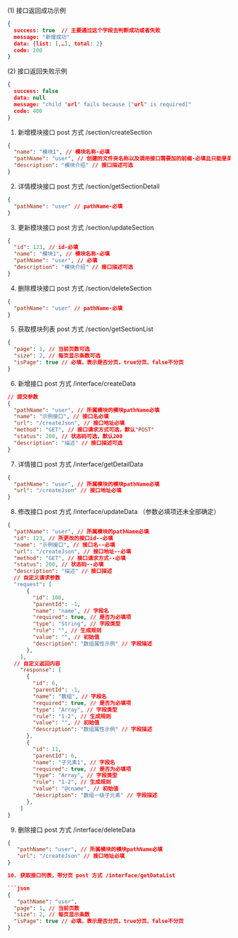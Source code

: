 (1) 接口返回成功示例

```json
{
  success: true  // 主要通过这个字段去判断成功或者失败
  message: "新增成功"
  data: {list: [,…], total: 2}
  code: 200
}
```

(2) 接口返回失败示例

```json
{
  success: false
  data: null
  message: "child "url" fails because ["url" is required]"
  code: 400
}
```

1. 新增模块接口 post 方式 /section/createSection

```json
{
  "name": "模块1", // 模块名称-必填
  "pathName": "user", // 创建的文件夹名称以及调用接口需要加的前缀-必填且只能是英文(页面就叫接口前缀吧),每个模块的pathName唯一
  "description": "模块介绍" // 接口描述可选
}
```

2. 详情模块接口 post 方式 /section/getSectionDetail

```json
{
  "pathName": "user" // pathName-必填
}
```

3. 更新模块接口 post 方式 /section/updateSection

```json
{
  "id": 123, // id-必填
  "name": "模块1", // 模块名称-必填
  "pathName": "user", // 必填
  "description": "模块介绍" // 接口描述可选
}
```

4. 删除模块接口 post 方式 /section/deleteSection

```json
{
  "pathName": "user" // pathName-必填
}
```

5. 获取模块列表 post 方式 /section/getSectionList

```json
{
  "page": 1, // 当前页数可选
  "size": 2, // 每页显示条数可选
  "isPage": true // 必填，表示是否分页，true分页、false不分页
}
```

6. 新增接口 post 方式 /interface/createData

```json
// 提交参数
{
  "pathName": "user", // 所属模块的模块pathName必填
  "name": "示例接口", // 接口名必填
  "url": "/createJson", // 接口地址必填
  "method": "GET", // 接口请求方式可选，默认"POST"
  "status": 200, // 状态码可选，默认200
  "description": "描述" // 接口描述可选
}
```

7. 详情接口 post 方式 /interface/getDetailData

```json
{
  "pathName": "user", // 所属模块的模块pathName必填
  "url": "/createJson" // 接口地址必填
}
```

8. 修改接口 post 方式 /interface/updateData （参数必填项还未全部确定）

```json
{
  "pathName": "user", // 所属模块的pathName必填
  "id": 123, // 所更改的接口id--必填
  "name": "示例接口", // 接口名--必填
  "url": "/createJson", // 接口地址--必填
  "method": "GET", // 接口请求方式--必填
  "status": 200, // 状态码--必填
  "description": "描述" // 接口描述
  // 自定义请求参数
  "request": [
      {
        "id": 100,
        "parentId": -1,
        "name": "name", // 字段名
        "required": true, // 是否为必填项
        "type": "String", // 字段类型
        "rule": "", // 生成规则
        "value": "", // 初始值
        "description": "数组属性示例" // 字段描述
      },
    ],
  // 自定义返回内容
    "response": [
      {
        "id": 6,
        "parentId": -1,
        "name": "数组", // 字段名
        "required": true, // 是否为必填项
        "type": "Array", // 字段类型
        "rule": "1-2", // 生成规则
        "value": "", // 初始值
        "description": "数组属性示例" // 字段描述
      },
      {
        "id": 11,
        "parentId": 6,
        "name": "子元素1", // 字段名
        "required": true, // 是否为必填项
        "type": "Array", // 字段类型
        "rule": "1-2", // 生成规则
        "value": "@cname", // 初始值
        "description": "数组一级子元素" // 字段描述
      },
    ]
}
```

9. 删除接口 post 方式 /interface/deleteData

````json
{
   "pathName": "user", // 所属模块的模块pathName必填
   "url": "/createJson" // 接口地址必填
}

10. 获取接口列表，带分页 post 方式 /interface/getDataList

```json
{
   "pathName": "user",
  "page": 1, // 当前页数
  "size": 2, // 每页显示条数
  "isPage": true // 必填，表示是否分页，true分页、false不分页
}
````
